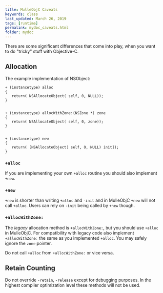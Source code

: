 ```yaml
---
title: MulleObjC Caveats
keywords: class
last_updated: March 26, 2019
tags: [runtime]
permalink: mydoc_caveats.html
folder: mydoc
---
```


There are some significant differences that come into play, when you want
to do "tricky" stuff with Objective-C. 

## Allocation

The example implementation of NSObject:

```
+ (instancetype) alloc
{
   return( NSAllocateObject( self, 0, NULL));
}


+ (instancetype) allocWithZone:(NSZone *) zone
{
   return( NSAllocateObject( self, 0, zone));
}


+ (instancetype) new
{
   return( [NSAllocateObject( self, 0, NULL) init]);
}
```


### `+alloc`

If  you are implementing your own `+alloc` routine you should also implement `+new`.


### `+new`

`+new` is shorter than writing `+alloc` and `-init` and in MulleObjC `+new`
will not call `+alloc`. Users can rely on `-init` being called by `+new` though.


### `+allocWithZone:`

The  *legacy* allocation method is `+allocWithZone:`, but you 
should use `+alloc` in MulleObjC. For compatibility with legacy code
also implement `+allocWithZone:` the same as you implemented `+alloc`.
You may safely ignore the `zone` pointer.

Do not call `+alloc` from `+allocWithZone:` or vice versa.


## Retain Counting

Do not override `-retain`, `-release` except for debugging purposes. In the highest 
compiler optimization level these methods will not be used.



